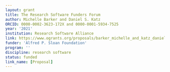 ```yaml
---
layout: grant
title: The Research Software Funders Forum
author: Michelle Barker and Daniel S. Katz
ORCID: 0000-0002-3623-172X and 0000-0001-5934-7525
year: '2021'
institution: Research Software Alliance
link: https://www.ogrants.org/proposals/barker_michelle_and_katz_daniels_2021.pdf
funder: 'Alfred P. Sloan Foundation'
program: ''
discipline: research software
status: funded
link_name: [Proposal]
---
```


